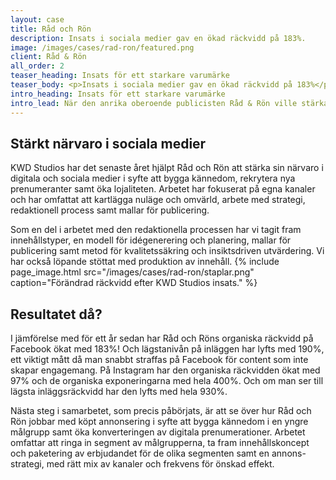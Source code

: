```yaml
---
layout: case
title: Råd och Rön 
description: Insats i sociala medier gav en ökad räckvidd på 183%.
image: /images/cases/rad-ron/featured.png
client: Råd & Rön 
all_order: 2
teaser_heading: Insats för ett starkare varumärke
teaser_body: <p>Insats i sociala medier gav en ökad räckvidd på 183%</p>
intro_heading: Insats för ett starkare varumärke
intro_lead: När den anrika oberoende publicisten Råd & Rön ville stärka sitt varumärke i digitala och sociala kanaler vände de sig till oss. Och resultaten lät inte vänta på sig. 
---
```


## Stärkt närvaro i sociala medier

KWD Studios har det senaste året hjälpt Råd och Rön att stärka sin närvaro i digitala och sociala medier i syfte att bygga kännedom, rekrytera nya prenumeranter samt öka lojaliteten. Arbetet har fokuserat på egna kanaler och har omfattat att kartlägga nuläge och omvärld, arbete med strategi, redaktionell process samt mallar för publicering. 

Som en del i arbetet med den redaktionella processen har vi tagit fram innehållstyper, en modell för idégenerering och planering, mallar för publicering samt metod för kvalitetssäkring och insiktsdriven utvärdering. Vi har också löpande stöttat med produktion av innehåll. 
{%
  include page_image.html
  src="/images/cases/rad-ron/staplar.png"
  caption="Förändrad räckvidd efter KWD Studios insats."
%}

## Resultatet då?

I jämförelse med för ett år sedan har Råd och Röns organiska räckvidd på Facebook ökat med 183%! Och lägstanivån på inläggen har lyfts med 190%, ett viktigt mått då man snabbt straffas på Facebook för content som inte skapar engagemang. På Instagram har den organiska räckvidden ökat med 97% och de organiska exponeringarna med hela 400%. Och om man ser till lägsta inläggsräckvidd har den lyfts med hela 930%. 

Nästa steg i samarbetet, som precis påbörjats, är att se över hur Råd och Rön jobbar med köpt annonsering i syfte att bygga kännedom i en yngre målgrupp samt öka konverteringen av digitala prenumerationer. Arbetet omfattar att ringa in segment av målgrupperna, ta fram innehållskoncept och paketering av erbjudandet för de olika segmenten samt en annons-strategi, med rätt mix av kanaler och frekvens för önskad effekt.


